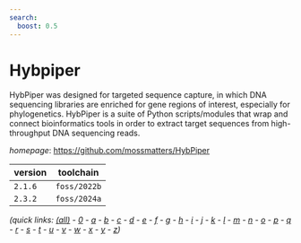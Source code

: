 ```yaml
---
search:
  boost: 0.5
---
```

# Hybpiper

HybPiper was designed for targeted sequence capture,  in which DNA sequencing libraries are enriched for gene regions of interest,  especially for phylogenetics. HybPiper is a suite of Python scripts/modules  that wrap and connect bioinformatics tools in order to extract target  sequences from high-throughput DNA sequencing reads.

*homepage*: <https://github.com/mossmatters/HybPiper>

version | toolchain
--------|----------
``2.1.6`` | ``foss/2022b``
``2.3.2`` | ``foss/2024a``


*(quick links: [(all)](../index.md) - [0](../0/index.md) - [a](../a/index.md) - [b](../b/index.md) - [c](../c/index.md) - [d](../d/index.md) - [e](../e/index.md) - [f](../f/index.md) - [g](../g/index.md) - [h](../h/index.md) - [i](../i/index.md) - [j](../j/index.md) - [k](../k/index.md) - [l](../l/index.md) - [m](../m/index.md) - [n](../n/index.md) - [o](../o/index.md) - [p](../p/index.md) - [q](../q/index.md) - [r](../r/index.md) - [s](../s/index.md) - [t](../t/index.md) - [u](../u/index.md) - [v](../v/index.md) - [w](../w/index.md) - [x](../x/index.md) - [y](../y/index.md) - [z](../z/index.md))*

